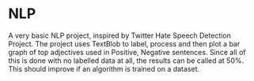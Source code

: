 # NLP
A very basic NLP project, inspired by Twitter Hate Speech Detection Project. 
The project uses TextBlob to label, process and then plot a bar graph of top adjectives used in Positive, Negative sentences. 
Since all of this is done with no labelled data at all, the results can be called at 50%. 
This should improve if an algorithm is trained on a dataset. 

